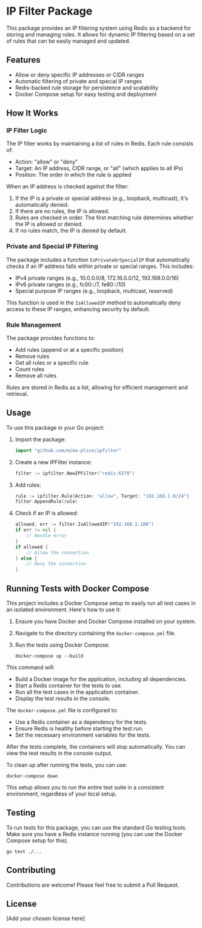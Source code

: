 # IP Filter Package

This package provides an IP filtering system using Redis as a backend for storing and managing rules. It allows for dynamic IP filtering based on a set of rules that can be easily managed and updated.

## Features

- Allow or deny specific IP addresses or CIDR ranges
- Automatic filtering of private and special IP ranges
- Redis-backed rule storage for persistence and scalability
- Docker Compose setup for easy testing and deployment

## How It Works

### IP Filter Logic

The IP filter works by maintaining a list of rules in Redis. Each rule consists of:

- Action: "allow" or "deny"
- Target: An IP address, CIDR range, or "all" (which applies to all IPs)
- Position: The order in which the rule is applied

When an IP address is checked against the filter:

1. If the IP is a private or special address (e.g., loopback, multicast), it's automatically denied.
2. If there are no rules, the IP is allowed.
3. Rules are checked in order. The first matching rule determines whether the IP is allowed or denied.
4. If no rules match, the IP is denied by default.

### Private and Special IP Filtering

The package includes a function `IsPrivateOrSpecialIP` that automatically checks if an IP address falls within private or special ranges. This includes:

- IPv4 private ranges (e.g., 10.0.0.0/8, 172.16.0.0/12, 192.168.0.0/16)
- IPv6 private ranges (e.g., fc00::/7, fe80::/10)
- Special purpose IP ranges (e.g., loopback, multicast, reserved)

This function is used in the `IsAllowedIP` method to automatically deny access to these IP ranges, enhancing security by default.

### Rule Management

The package provides functions to:

- Add rules (append or at a specific position)
- Remove rules
- Get all rules or a specific rule
- Count rules
- Remove all rules

Rules are stored in Redis as a list, allowing for efficient management and retrieval.

## Usage

To use this package in your Go project:

1. Import the package:
   ```go
   import "github.com/mike-plivo/ipfilter"
   ```

2. Create a new IPFilter instance:
   ```go
   filter := ipfilter.NewIPFilter("redis:6379")
   ```

3. Add rules:
   ```go
   rule := ipfilter.Rule{Action: "allow", Target: "192.168.1.0/24"}
   filter.AppendRule(rule)
   ```

4. Check if an IP is allowed:
   ```go
   allowed, err := filter.IsAllowedIP("192.168.1.100")
   if err != nil {
       // Handle error
   }
   if allowed {
       // Allow the connection
   } else {
       // Deny the connection
   }
   ```

## Running Tests with Docker Compose

This project includes a Docker Compose setup to easily run all test cases in an isolated environment. Here's how to use it:

1. Ensure you have Docker and Docker Compose installed on your system.

2. Navigate to the directory containing the `docker-compose.yml` file.

3. Run the tests using Docker Compose:
   ```
   docker-compose up --build
   ```

This command will:
- Build a Docker image for the application, including all dependencies.
- Start a Redis container for the tests to use.
- Run all the test cases in the application container.
- Display the test results in the console.

The `docker-compose.yml` file is configured to:
- Use a Redis container as a dependency for the tests.
- Ensure Redis is healthy before starting the test run.
- Set the necessary environment variables for the tests.

After the tests complete, the containers will stop automatically. You can view the test results in the console output.

To clean up after running the tests, you can use:
```
docker-compose down
```

This setup allows you to run the entire test suite in a consistent environment, regardless of your local setup.

## Testing

To run tests for this package, you can use the standard Go testing tools. Make sure you have a Redis instance running (you can use the Docker Compose setup for this).

```
go test ./...
```

## Contributing

Contributions are welcome! Please feel free to submit a Pull Request.

## License

[Add your chosen license here]
